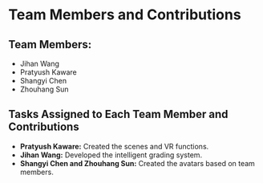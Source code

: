 # Team Members and Contributions

## Team Members:
- Jihan Wang
- Pratyush Kaware
- Shangyi Chen
- Zhouhang Sun

## Tasks Assigned to Each Team Member and Contributions

- **Pratyush Kaware:** Created the scenes and VR functions.
- **Jihan Wang:** Developed the intelligent grading system.
- **Shangyi Chen and Zhouhang Sun:** Created the avatars based on team members.

